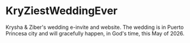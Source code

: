 # KryZiestWeddingEver
Krysha &amp; Ziber's wedding e-invite and website. The wedding is in Puerto Princesa city and will gracefully happen, in God's time, this May of 2026.
